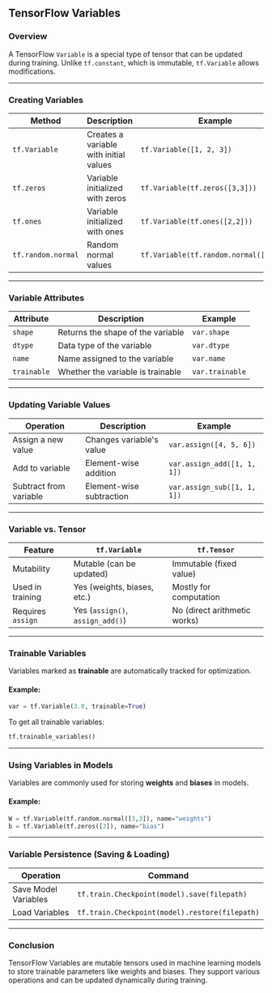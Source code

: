 ## **TensorFlow Variables**  

### **Overview**  
A TensorFlow `Variable` is a special type of tensor that can be updated during training. Unlike `tf.constant`, which is immutable, `tf.Variable` allows modifications.

---

### **Creating Variables**  

| **Method**             | **Description**                          | **Example**                      |
|----------------------|----------------------------------|--------------------------------|
| `tf.Variable`       | Creates a variable with initial values | `tf.Variable([1, 2, 3])`      |
| `tf.zeros`          | Variable initialized with zeros    | `tf.Variable(tf.zeros([3,3]))` |
| `tf.ones`           | Variable initialized with ones     | `tf.Variable(tf.ones([2,2]))`  |
| `tf.random.normal`  | Random normal values              | `tf.Variable(tf.random.normal([2,3]))` |

---

### **Variable Attributes**  

| **Attribute**        | **Description**                              | **Example**                          |
|----------------------|----------------------------------|--------------------------------|
| `shape`             | Returns the shape of the variable | `var.shape`                    |
| `dtype`             | Data type of the variable        | `var.dtype`                    |
| `name`              | Name assigned to the variable    | `var.name`                     |
| `trainable`         | Whether the variable is trainable | `var.trainable`                |

---

### **Updating Variable Values**  

| **Operation**       | **Description**                          | **Example**                      |
|--------------------|----------------------------------|--------------------------------|
| Assign a new value | Changes variable's value      | `var.assign([4, 5, 6])`       |
| Add to variable   | Element-wise addition         | `var.assign_add([1, 1, 1])`   |
| Subtract from variable | Element-wise subtraction  | `var.assign_sub([1, 1, 1])`   |

---

### **Variable vs. Tensor**  

| **Feature**        | **`tf.Variable`**                 | **`tf.Tensor`**                |
|-------------------|--------------------------------|--------------------------------|
| Mutability       | Mutable (can be updated)       | Immutable (fixed value)        |
| Used in training | Yes (weights, biases, etc.)    | Mostly for computation         |
| Requires `assign` | Yes (`assign()`, `assign_add()`) | No (direct arithmetic works)   |

---

### **Trainable Variables**  

Variables marked as **trainable** are automatically tracked for optimization.  

#### **Example**:  
```python
var = tf.Variable(3.0, trainable=True)
```

To get all trainable variables:  
```python
tf.trainable_variables()
```

---

### **Using Variables in Models**  

Variables are commonly used for storing **weights** and **biases** in models.  

#### **Example**:  
```python
W = tf.Variable(tf.random.normal([3,3]), name="weights")
b = tf.Variable(tf.zeros([3]), name="bias")
```

---

### **Variable Persistence (Saving & Loading)**  

| **Operation**    | **Command**                                      |
|-----------------|------------------------------------------------|
| Save Model Variables | `tf.train.Checkpoint(model).save(filepath)` |
| Load Variables | `tf.train.Checkpoint(model).restore(filepath)` |

---

### **Conclusion**  
TensorFlow Variables are mutable tensors used in machine learning models to store trainable parameters like weights and biases. They support various operations and can be updated dynamically during training.